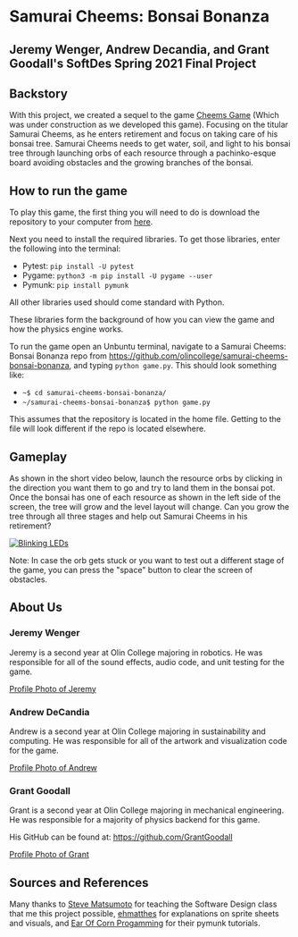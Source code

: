 # Samurai Cheems: Bonsai Bonanza
## Jeremy Wenger, Andrew Decandia, and Grant Goodall's SoftDes Spring 2021 Final Project
## Backstory

With this project, we created a sequel to the game [Cheems Game](https://github.com/olincollege/cheems-game) (Which was under construction as we developed this game). Focusing on the titular Samurai Cheems, as he enters retirement and focus on taking care of his bonsai tree. Samurai Cheems needs to get water, soil, and light to his bonsai tree through launching orbs of each resource through a pachinko-esque board avoiding obstacles and the growing branches of the bonsai.
 
## How to run the game

To play this game, the first thing you will need to do is download the repository to your computer from [here](https://github.com/olincollege/samurai-cheems-bonsai-bonanza).

Next you need to install the required libraries. To get those libraries, enter the following into the terminal:
  - Pytest: `pip install -U pytest`
  - Pygame: `python3 -m pip install -U pygame --user`
  - Pymunk: `pip install pymunk`
  
  All other libraries used should come standard with Python.

These libraries form the background of how you can view the game and how the physics engine works.
 
To run the game open an Unbuntu terminal, navigate to a Samurai Cheems: Bonsai Bonanza repo from https://github.com/olincollege/samurai-cheems-bonsai-bonanza, and typing `python game.py`. This should look something like:

- `~$ cd samurai-cheems-bonsai-bonanza/`
- `~/samurai-cheems-bonsai-bonanza$ python game.py`

This assumes that the repository is located in the home file. Getting to the file will look different if the repo is located elsewhere.

## Gameplay

As shown in the short video below, launch the resource orbs by clicking in the direction you want them to go and try to land them in the bonsai pot. Once the bonsai has one of each resource as shown in the left side of the screen, the tree will grow and the level layout will change. Can you grow the tree through all three stages and help out Samurai Cheems in his retirement?

[![Blinking LEDs](http://img.youtube.com/vi/XAMVzS13HY0/0.jpg)](http://www.youtube.com/watch?v=XAMVzS13HY0 "Blinking LEDs")


Note: In case the orb gets stuck or you want to test out a different stage of the game, you can press the "space" button to clear the screen of obstacles.

## About Us

### Jeremy Wenger

Jeremy is a second year at Olin College majoring in robotics. He was responsible for all of the sound effects, audio code, and unit testing for the game.

[Profile Photo of Jeremy](photo_path)

### Andrew DeCandia

Andrew is a second year at Olin College majoring in sustainability and computing. He was responsible for all of the artwork and visualization code for the game.

[Profile Photo of Andrew](images/decandia.png)

### Grant Goodall

Grant is a second year at Olin College majoring in mechanical engineering. He was responsible for a majority of physics backend for this game.

His GitHub can be found at: https://github.com/GrantGoodall

[Profile Photo of Grant](photo_path)

## Sources and References

Many thanks to [Steve Matsumoto](https://github.com/syclops) for teaching the Software Design class that me this project possible, [ehmatthes](https://ehmatthes.github.io/pcc_2e/contact/) for explanations on sprite sheets and visuals, and [Ear Of Corn Progamming](https://www.youtube.com/channel/UC9zhfyMbjLbuZEkV5uxbBNg) for their pymunk tutorials.
